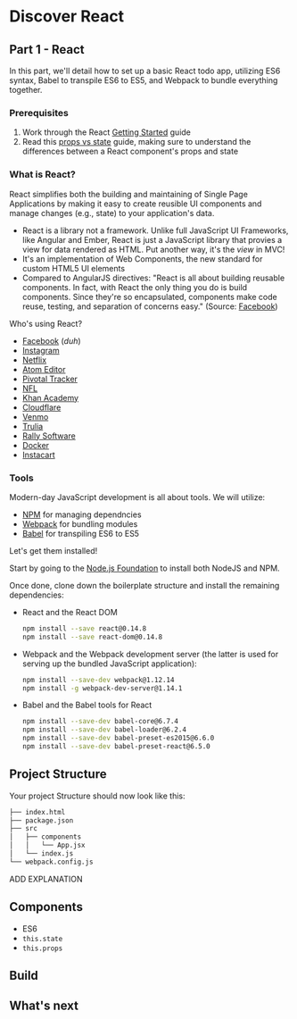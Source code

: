 # Discover React

## Part 1 - React

In this part, we'll detail how to set up a basic React todo app, utilizing ES6 syntax, Babel to transpile ES6 to ES5, and Webpack to bundle everything together.

### Prerequisites

1. Work through the React [Getting Started](https://facebook.github.io/react/docs/getting-started.html) guide
1. Read this [props vs state](https://github.com/uberVU/react-guide/blob/master/props-vs-state.md) guide, making sure to understand the differences between a React component's props and state

### What is React?

React simplifies both the building and maintaining of Single Page Applications by making it easy to create reusible UI components and manage changes (e.g., state) to your application's data.

- React is a library not a framework. Unlike full JavaScript UI Frameworks, like Angular and Ember, React is just a JavaScript library that provies a view for data rendered as HTML. Put another way, it's the *view* in MVC!
- It's an implementation of Web Components, the new standard for custom HTML5 UI elements
- Compared to AngularJS directives: "React is all about building reusable components. In fact, with React the only thing you do is build components. Since they're so encapsulated, components make code reuse, testing, and separation of concerns easy." (Source: [Facebook](https://facebook.github.io/react/docs/why-react.html#build-composable-components))

Who's using React?

- [Facebook](http://facebook.com) (*duh*)
- [Instagram](http://instagram.com)
- [Netflix](http://netflix.com)
- [Atom Editor](http://atom.io)
- [Pivotal Tracker](http://khanacademy.com)
- [NFL](https://github.com/nfl?utf8=%E2%9C%93&query=react)
- [Khan Academy](http://khanacademy.com)
- [Cloudflare](http://www.cloudflare.com)
- [Venmo](http://venmo.com)
- [Trulia](http://trulia.com)
- [Rally Software](http://rallydev.com)
- [Docker](http://hub.docker.com)
- [Instacart](http://instacart.com)

### Tools

Modern-day JavaScript development is all about tools. We will utilize:

- [NPM](https://www.npmjs.com/) for managing dependncies
- [Webpack](https://webpack.github.io) for bundling modules
- [Babel](https://babeljs.io/) for transpiling ES6 to ES5

Let's get them installed!

Start by going to the [Node.js Foundation](https://nodejs.org/en/) to install both NodeJS and NPM.

Once done, clone down the boilerplate structure and install the remaining dependencies:

- React and the React DOM

  ```sh
  npm install --save react@0.14.8
  npm install --save react-dom@0.14.8
  ```

- Webpack and the Webpack development server (the latter is used for serving up the bundled JavaScript application):

  ```sh
  npm install --save-dev webpack@1.12.14
  npm install -g webpack-dev-server@1.14.1
  ```

- Babel and the Babel tools for React

  ```sh
  npm install --save-dev babel-core@6.7.4
  npm install --save-dev babel-loader@6.2.4
  npm install --save-dev babel-preset-es2015@6.6.0
  npm install --save-dev babel-preset-react@6.5.0
  ```

## Project Structure

Your project Structure should now look like this:

```sh
├── index.html
├── package.json
├── src
│   ├── components
│   │   └── App.jsx
│   └── index.js
└── webpack.config.js
```

ADD EXPLANATION

## Components

- ES6
- `this.state`
- `this.props`

## Build



## What's next

